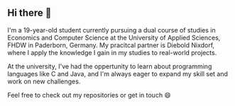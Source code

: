 ## Hi there 👋

I'm a 19-year-old student currently pursuing a dual course of studies in Economics and Computer Science at the University of Applied Sciences, FHDW in Paderborn, Germany.
My pracitcal partner is Diebold Nixdorf, where I apply the knowledge I gain in my studies to real-world projects.

At the university, I've had the oppertunity to learn about programming languages like C and Java, and I'm always eager to expand my skill set and work on new challenges.

Feel free to check out my repositories or get in touch 😄
<!--
**lennartsch04/lennartsch04** is a ✨ _special_ ✨ repository because its `README.md` (this file) appears on your GitHub profile.

Here are some ideas to get you started:

- 🔭 I’m currently working on ...
- 🌱 I’m currently learning ...
- 👯 I’m looking to collaborate on ...
- 🤔 I’m looking for help with ...
- 💬 Ask me about ...
- 📫 How to reach me: ...
- 😄 Pronouns: ...
- ⚡ Fun fact: ...
-->
